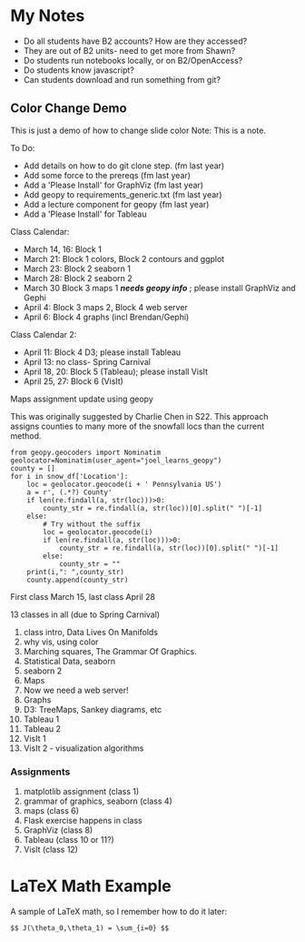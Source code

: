 # My Notes #

* Do all students have B2 accounts? How are they accessed?
 * They are out of B2 units- need to get more from Shawn?
* Do students run notebooks locally, or on B2/OpenAccess?
* Do students know javascript?
* Can students download and run something from git?


<!-- .slide: data-background="#ff0000" -->
## Color Change Demo ##
This is just a demo of how to change slide color
Note:
This is a note.


To Do:
* Add details on how to do git clone step. (fm last year)
* Add some force to the prereqs (fm last year)
* Add a 'Please Install' for GraphViz (fm last year)
* Add geopy to requirements_generic.txt (fm last year)
* Add a lecture component for geopy (fm last year)
* Add a 'Please Install' for Tableau


Class Calendar:

* March 14, 16: Block 1
* March 21: Block 1 colors, Block 2 contours and ggplot
* March 23: Block 2 seaborn 1
* March 28: Block 2 seaborn 2
* March 30 Block 3 maps 1 ***needs geopy info*** ; please install GraphViz and Gephi
* April 4: Block 3 maps 2, Block 4 web server
* April 6: Block 4 graphs (incl Brendan/Gephi)


Class Calendar 2:

* April 11: Block 4 D3; please install Tableau
* April 13: no class- Spring Carnival
* April 18, 20: Block 5 (Tableau); please install VisIt
* April 25, 27: Block 6 (VisIt)


Maps assignment update using geopy

This was originally suggested by Charlie Chen in S22.  This
approach assigns counties to many more of the snowfall locs
than the current method.

```
from geopy.geocoders import Nominatim
geolocator=Nominatim(user_agent="joel_learns_geopy")
county = []
for i in snow_df['Location']:
    loc = geolocator.geocode(i + ' Pennsylvania US')
    a = r', (.*?) County'
    if len(re.findall(a, str(loc)))>0:
        county_str = re.findall(a, str(loc))[0].split(" ")[-1]
    else:
        # Try without the suffix
        loc = geolocator.geocode(i)
        if len(re.findall(a, str(loc)))>0:
            county_str = re.findall(a, str(loc))[0].split(" ")[-1]
        else:
            county_str = ""
    print(i,": ",county_str)
    county.append(county_str)
```


First class March 15, last class April 28

13 classes in all (due to Spring Carnival)


1. class intro, Data Lives On Manifolds
2. why vis, using color
3. Marching squares, The Grammar Of Graphics.
4. Statistical Data, seaborn
5. seaborn 2
6. Maps
7. Now we need a web server!
8. Graphs
9. D3: TreeMaps, Sankey diagrams, etc
10. Tableau 1
11. Tableau 2
12. VisIt 1
13. VisIt 2 - visualization algorithms


### Assignments
1. matplotlib assignment (class 1)
2. grammar of graphics, seaborn (class 4)
4. maps (class 6)
5. Flask exercise happens in class
6. GraphViz (class 8)
7. Tableau (class 10 or 11?)
8. VisIt (class 12)


# LaTeX Math Example

A sample of LaTeX math, so I remember how to do it later:

`$$ J(\theta_0,\theta_1) = \sum_{i=0} $$`
